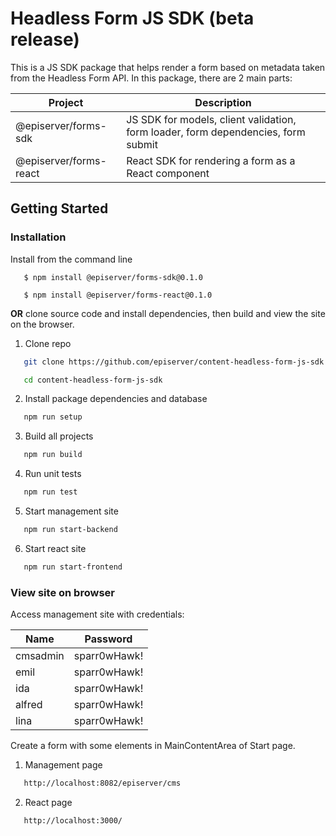 ﻿# Headless Form JS SDK (beta release)

This is a JS SDK package that helps render a form based on metadata taken from the Headless Form API. In this package, there are 2 main parts:

| Project                         | Description             |
| --------------------------------| ------------------------|
| @episerver/forms-sdk           | JS SDK for models, client validation, form loader, form dependencies, form submit |
| @episerver/forms-react         | React SDK for rendering a form as a React component |

## Getting Started

### Installation
Install from the command line

```
   $ npm install @episerver/forms-sdk@0.1.0
```
```
   $ npm install @episerver/forms-react@0.1.0
```

**OR** clone source code and install dependencies, then build and view the site on the browser.

1. Clone repo

```sh
   git clone https://github.com/episerver/content-headless-form-js-sdk.git
```
```sh
   cd content-headless-form-js-sdk
```

2. Install package dependencies and database

```sh
   npm run setup
```

3. Build all projects

```sh
   npm run build
```

4. Run unit tests

```sh
   npm run test
```

5. Start management site

```sh
   npm run start-backend
```

6. Start react site

```sh
   npm run start-frontend
```

### View site on browser

Access management site with credentials:

|Name    |Password   
|--------|------------|
|cmsadmin|sparr0wHawk! 
|emil    |sparr0wHawk! 
|ida     |sparr0wHawk! 
|alfred  |sparr0wHawk! 
|lina    |sparr0wHawk!

Create a form with some elements in MainContentArea of Start page.

1. Management page

```sh
   http://localhost:8082/episerver/cms
```

2. React page

```sh
   http://localhost:3000/
```
